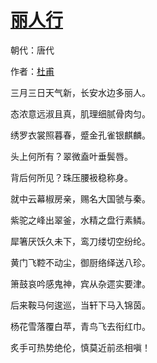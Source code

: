 # [丽人行](http://so.gushiwen.org/view_10396.aspx)

朝代：唐代

作者：[杜甫](http://so.gushiwen.org/author_474.aspx)

三月三日天气新，长安水边多丽人。

态浓意远淑且真，肌理细腻骨肉匀。

绣罗衣裳照暮春，蹙金孔雀银麒麟。

头上何所有？翠微盍叶垂鬓唇。

背后何所见？珠压腰衱稳称身。

就中云幕椒房亲，赐名大国虢与秦。

紫驼之峰出翠釜，水精之盘行素鳞。

犀箸厌饫久未下，鸾刀缕切空纷纶。

黄门飞鞚不动尘，御厨络绎送八珍。

箫鼓哀吟感鬼神，宾从杂遝实要津。

后来鞍马何逡巡，当轩下马入锦茵。

杨花雪落覆白苹，青鸟飞去衔红巾。

炙手可热势绝伦，慎莫近前丞相嗔！

